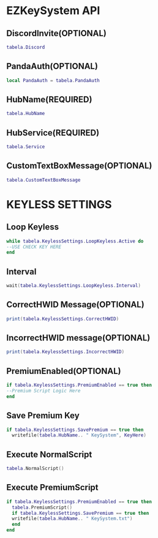 # EZKeySystem API

## DiscordInvite(OPTIONAL)
```lua
tabela.Discord
```
## PandaAuth(OPTIONAL)
```lua
local PandaAuth = tabela.PandaAuth
```
## HubName(REQUIRED)
```lua
tabela.HubName
```
## HubService(REQUIRED)
```lua
tabela.Service
```
## CustomTextBoxMessage(OPTIONAL)
```lua
tabela.CustomTextBoxMessage
```
# KEYLESS SETTINGS
## Loop Keyless
```lua
while tabela.KeylessSettings.LoopKeyless.Active do
--USE CHECK KEY HERE
end
```
## Interval
```lua
wait(tabela.KeylessSettings.LoopKeyless.Interval)
```
## CorrectHWID Message(OPTIONAL)
```lua
print(tabela.KeylessSettings.CorrectHWID)
```
## IncorrectHWID message(OPTIONAL)
```lua
print(tabela.KeylessSettings.IncorrectHWID)
```
## PremiumEnabled(OPTIONAL)
```lua
if tabela.KeylessSettings.PremiumEnabled == true then
--Premium Script Logic Here
end
```
## Save Premium Key
```lua
if tabela.KeylessSettings.SavePremium == true then
  writefile(tabela.HubName.. " KeySystem", KeyHere)
```
## Execute NormalScript
```lua
tabela.NormalScript()
```
## Execute PremiumScript
```lua
if tabela.KeylessSettings.PremiumEnabled == true then
  tabela.PremiumScript()
  if tabela.KeylessSettings.SavePremium == true then
  writefile(tabela.HubName.. " KeySystem.txt")
  end
end
```
